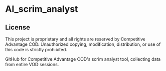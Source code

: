 # AI_scrim_analyst

## License

This project is proprietary and all rights are reserved by Competitive Advantage COD. Unauthorized copying, modification, distribution, or use of this code is strictly prohibited.

GitHub for Competitive Advantage COD's scrim analyst tool, collecting data from entire VOD sessions.
